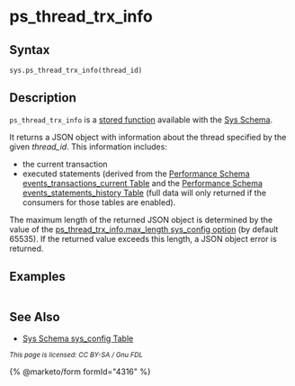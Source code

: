 # ps\_thread\_trx\_info

## Syntax

```
sys.ps_thread_trx_info(thread_id)
```

## Description

`ps_thread_trx_info` is a [stored function](../../../../../../server-usage/stored-routines/stored-functions/) available with the [Sys Schema](../).

It returns a JSON object with information about the thread specified by the given _thread\_id_. This information includes:

* the current transaction
* executed statements (derived from the [Performance Schema events\_transactions\_current Table](../../performance-schema/performance-schema-tables/performance-schema-events_transactions_current-table.md) and the [Performance Schema events\_statements\_history Table](../../performance-schema/performance-schema-tables/performance-schema-events_statements_history-table.md) (full data will only returned if the consumers for those tables are enabled).

The maximum length of the returned JSON object is determined by the value of the [ps\_thread\_trx\_info.max\_length sys\_config option](../sys-schema-sys_config-table.md) (by default 65535). If the returned value exceeds this length, a JSON object error is returned.

## Examples

```
```

## See Also

* [Sys Schema sys\_config Table](../sys-schema-sys_config-table.md)

<sub>_This page is licensed: CC BY-SA / Gnu FDL_</sub>

{% @marketo/form formId="4316" %}
